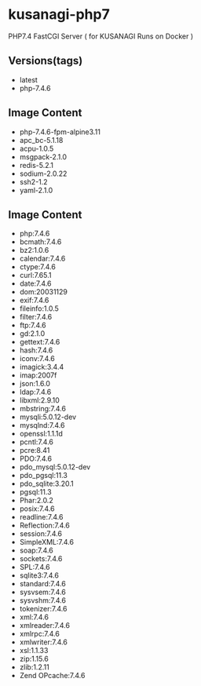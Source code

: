# kusanagi-php7
PHP7.4 FastCGI Server ( for KUSANAGI Runs on Docker )

## Versions(tags)
- latest
- php-7.4.6

## Image Content
- php-7.4.6-fpm-alpine3.11
- apc_bc-5.1.18
- acpu-1.0.5
- msgpack-2.1.0
- redis-5.2.1
- sodium-2.0.22
- ssh2-1.2
- yaml-2.1.0

## Image Content
- php:7.4.6
- bcmath:7.4.6
- bz2:1.0.6
- calendar:7.4.6
- ctype:7.4.6
- curl:7.65.1
- date:7.4.6
- dom:20031129
- exif:7.4.6
- fileinfo:1.0.5
- filter:7.4.6
- ftp:7.4.6
- gd:2.1.0
- gettext:7.4.6
- hash:7.4.6
- iconv:7.4.6
- imagick:3.4.4
- imap:2007f
- json:1.6.0
- ldap:7.4.6
- libxml:2.9.10
- mbstring:7.4.6
- mysqli:5.0.12-dev
- mysqlnd:7.4.6
- openssl:1.1.1d
- pcntl:7.4.6
- pcre:8.41
- PDO:7.4.6
- pdo_mysql:5.0.12-dev
- pdo_pgsql:11.3
- pdo_sqlite:3.20.1
- pgsql:11.3
- Phar:2.0.2
- posix:7.4.6
- readline:7.4.6
- Reflection:7.4.6
- session:7.4.6
- SimpleXML:7.4.6
- soap:7.4.6
- sockets:7.4.6
- SPL:7.4.6
- sqlite3:7.4.6
- standard:7.4.6
- sysvsem:7.4.6
- sysvshm:7.4.6
- tokenizer:7.4.6
- xml:7.4.6
- xmlreader:7.4.6
- xmlrpc:7.4.6
- xmlwriter:7.4.6
- xsl:1.1.33
- zip:1.15.6
- zlib:1.2.11
- Zend OPcache:7.4.6

